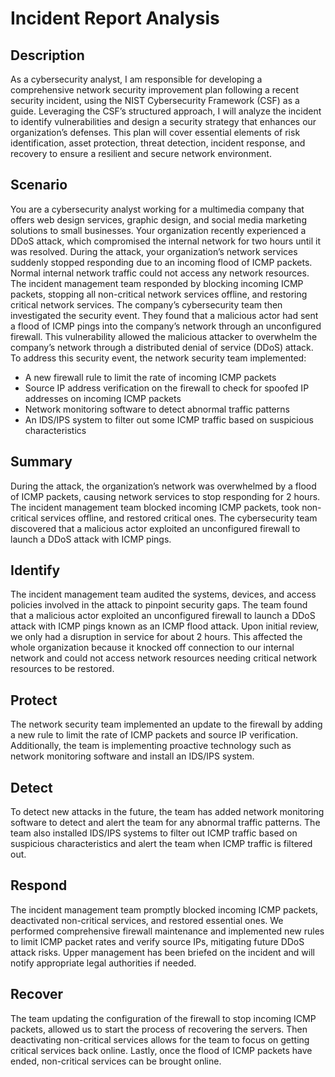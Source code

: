 <h1>Incident Report Analysis</h1>


<h2>Description</h2>
As a cybersecurity analyst, I am responsible for developing a comprehensive network security improvement plan following a recent security incident, using the NIST Cybersecurity Framework (CSF) as a guide. Leveraging the CSF’s structured approach, I will analyze the incident to identify vulnerabilities and design a security strategy that enhances our organization’s defenses. This plan will cover essential elements of risk identification, asset protection, threat detection, incident response, and recovery to ensure a resilient and secure network environment.
<br />


<h2>Scenario</h2>

You are a cybersecurity analyst working for a multimedia company that offers web design services, graphic design, and social media marketing solutions to small businesses. Your organization recently experienced a DDoS attack, which compromised the internal network for two hours until it was resolved.
During the attack, your organization’s network services suddenly stopped responding due to an incoming flood of ICMP packets. Normal internal network traffic could not access any network resources. The incident management team responded by blocking incoming ICMP packets, stopping all non-critical network services offline, and restoring critical network services. 
The company’s cybersecurity team then investigated the security event. They found that a malicious actor had sent a flood of ICMP pings into the company’s network through an unconfigured firewall. This vulnerability allowed the malicious attacker to overwhelm the company’s network through a distributed denial of service (DDoS) attack. 
To address this security event, the network security team implemented: 
<br />
- A new firewall rule to limit the rate of incoming ICMP packets
-	Source IP address verification on the firewall to check for spoofed IP addresses on incoming ICMP packets
-	Network monitoring software to detect abnormal traffic patterns
-	An IDS/IPS system to filter out some ICMP traffic based on suspicious characteristics


<h2>Summary</h2>
During the attack, the organization’s network was overwhelmed by a flood of ICMP packets, causing network services to stop responding for 2 hours. The incident management team blocked incoming ICMP packets, took non-critical services offline, and restored critical ones. The cybersecurity team discovered that a malicious actor exploited an unconfigured firewall to launch a DDoS attack with ICMP pings.

<h2>Identify</h2>
The incident management team audited the systems, devices, and access policies involved in the attack to pinpoint security gaps. The team found that a malicious actor exploited an unconfigured firewall to launch a DDoS attack with ICMP pings known as an ICMP flood attack. Upon initial review, we only had a disruption in service for about 2 hours. This affected the whole organization because it knocked off connection to our internal network and could not access network resources needing critical network resources to be restored.
<h2>Protect</h2>
The network security team implemented an update to the firewall by adding a new rule to limit the rate of ICMP packets and source IP verification. Additionally, the team is implementing proactive technology such as network monitoring software and install an IDS/IPS system.
<h2>Detect</h2>
To detect new attacks in the future, the team has added network monitoring software to detect and alert the team for any abnormal traffic patterns. The team also installed IDS/IPS systems to filter out ICMP traffic based on suspicious characteristics and alert the team when ICMP traffic is filtered out.
<h2>Respond</h2>
The incident management team promptly blocked incoming ICMP packets, deactivated non-critical services, and restored essential ones. We performed comprehensive firewall maintenance and implemented new rules to limit ICMP packet rates and verify source IPs, mitigating future DDoS attack risks. Upper management has been briefed on the incident and will notify appropriate legal authorities if needed.
<h2>Recover</h2>
The team updating the configuration of the firewall to stop incoming ICMP packets, allowed us to start the process of recovering the servers. Then deactivating non-critical services allows for the team to focus on getting critical services back online. Lastly, once the flood of ICMP packets have ended, non-critical services can be brought online.


<!--
 ```diff
- text in red
+ text in green
! text in orange
# text in gray
@@ text in purple (and bold)@@
```
--!>
